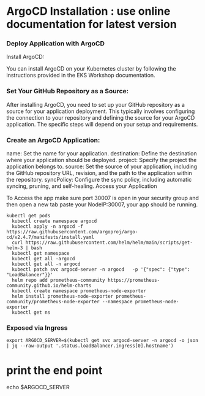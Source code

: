 # ArgoCD Installation : use online documentation for latest version

### Deploy Application with ArgoCD
Install ArgoCD:

You can install ArgoCD on your Kubernetes cluster by following the instructions provided in the EKS Workshop documentation.

### Set Your GitHub Repository as a Source:

After installing ArgoCD, you need to set up your GitHub repository as a source for your application deployment. This typically involves configuring the connection to your repository and defining the source for your ArgoCD application. The specific steps will depend on your setup and requirements.

### Create an ArgoCD Application:

name: Set the name for your application.
destination: Define the destination where your application should be deployed.
project: Specify the project the application belongs to.
source: Set the source of your application, including the GitHub repository URL, revision, and the path to the application within the repository.
syncPolicy: Configure the sync policy, including automatic syncing, pruning, and self-healing.
Access your Application

To Access the app make sure port 30007 is open in your security group and then open a new tab paste your NodeIP:30007, your app should be running.

```
kubectl get pods
  kubectl create namespace argocd
  kubectl apply -n argocd -f https://raw.githubusercontent.com/argoproj/argo-cd/v2.4.7/manifests/install.yaml
  curl https://raw.githubusercontent.com/helm/helm/main/scripts/get-helm-3 | bash
  kubectl get namespace
  kubectl get all -argocd
  kubectl get all -n argocd
  kubectl patch svc argocd-server -n argocd   -p '{"spec": {"type": "LoadBalancer"}}'
  helm repo add prometheus-community https://prometheus-community.github.io/helm-charts
  kubectl create namespace prometheus-node-exporter
  helm install prometheus-node-exporter prometheus-community/prometheus-node-exporter --namespace prometheus-node-exporter
  kubectl get ns
```

  ### Exposed via Ingress

  ```
  export ARGOCD_SERVER=$(kubectl get svc argocd-server -n argocd -o json | jq --raw-output '.status.loadBalancer.ingress[0].hostname')
  ```
  # print the end point
  echo $ARGOCD_SERVER 
